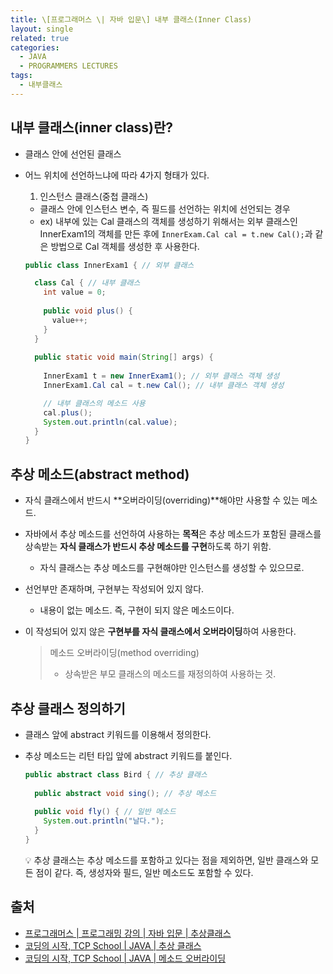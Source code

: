 ```yaml
---
title: \[프로그래머스 \| 자바 입문\] 내부 클래스(Inner Class)
layout: single
related: true
categories:
  - JAVA
  - PROGRAMMERS LECTURES
tags:
  - 내부클래스
---
```


## 내부 클래스(inner class)란?
- 클래스 안에 선언된 클래스
- 어느 위치에 선언하느냐에 따라 4가지 형태가 있다.
  1. 인스턴스 클래스(중첩 클래스)
    - 클래스 안에 인스턴스 변수, 즉 필드를 선언하는 위치에 선언되는 경우
    - ex) 내부에 있는 Cal 클래스의 객체를 생성하기 위해서는 외부 클래스인 InnerExam1의 객체를 만든 후에 `InnerExam.Cal cal = t.new Cal();`과
    같은 방법으로 Cal 객체를 생성한 후 사용한다.
    
    ```java
    public class InnerExam1 { // 외부 클래스
    
      class Cal { // 내부 클래스
        int value = 0;
       
        public void plus() {
          value++;
        }
      }
      
      public static void main(String[] args) {
      
        InnerExam1 t = new InnerExam1(); // 외부 클래스 객체 생성
        InnerExam1.Cal cal = t.new Cal(); // 내부 클래스 객체 생성

        // 내부 클래스의 메소드 사용
        cal.plus();
        System.out.println(cal.value);
      }
    }
    ```



## 추상 메소드(abstract method)
- 자식 클래스에서 반드시 **오버라이딩(overriding)**해야만 사용할 수 있는 메소드.
- 자바에서 추상 메소드를 선언하여 사용하는 **목적**은 추상 메소드가 포함된 클래스를 상속받는 **자식 클래스가 반드시 추상 메소드를 구현**하도록 하기 위함.
  - 자식 클래스는 추상 메소드를 구현해야만 인스턴스를 생성할 수 있으므로.
- 선언부만 존재하며, 구현부는 작성되어 있지 않다.
  - 내용이 없는 메소드. 즉, 구현이 되지 않은 메소드이다.
- 이 작성되어 있지 않은 **구현부를 자식 클래스에서 오버라이딩**하여 사용한다.

  > 메소드 오버라이딩(method overriding)  
  > - 상속받은 부모 클래스의 메소드를 재정의하여 사용하는 것.

## 추상 클래스 정의하기
- 클래스 앞에 abstract 키워드를 이용해서 정의한다.
- 추상 메소드는 리턴 타입 앞에 abstract 키워드를 붙인다.

  ```java
  public abstract class Bird { // 추상 클래스
    
    public abstract void sing(); // 추상 메소드
    
    public void fly() { // 일반 메소드
      System.out.println("날다.");
    }
  }
  ```
  💡 추상 클래스는 추상 메소드를 포함하고 있다는 점을 제외하면, 일반 클래스와 모든 점이 같다. 즉, 생성자와 필드, 일반 메소드도 포함할 수 있다.
  

 
## 출처
- [프로그래머스 \| 프로그래밍 강의 \| 자바 입문 \| 추상클래스](https://programmers.co.kr/learn/courses/5/lessons/188)
- [코딩의 시작, TCP School \| JAVA \| 추상 클래스](https://www.tcpschool.com/java/java_polymorphism_abstract)
- [코딩의 시작, TCP School \| JAVA \| 메소드 오버라이딩](https://www.tcpschool.com/java/java_inheritance_overriding)
